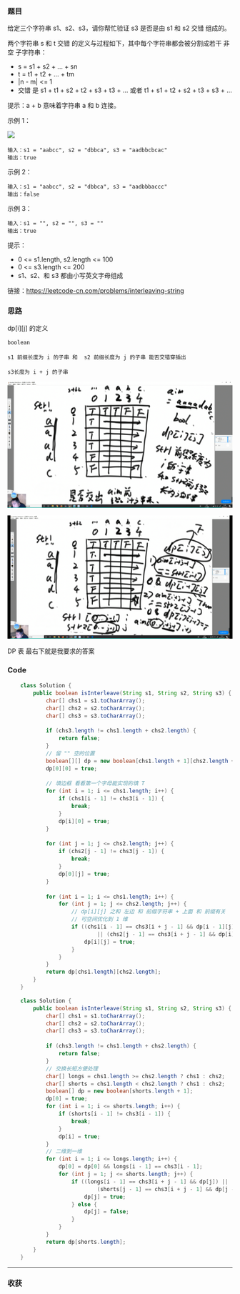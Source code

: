 ### 题目

给定三个字符串 s1、s2、s3，请你帮忙验证 s3 是否是由 s1 和 s2 交错 组成的。

两个字符串 s 和 t 交错 的定义与过程如下，其中每个字符串都会被分割成若干 非空 子字符串：

- s = s1 + s2 + ... + sn
- t = t1 + t2 + ... + tm
- |n - m| <= 1
- 交错 是 s1 + t1 + s2 + t2 + s3 + t3 + ... 或者 t1 + s1 + t2 + s2 + t3 + s3 + ...


提示：a + b 意味着字符串 a 和 b 连接。

示例 1：

![](https://assets.leetcode.com/uploads/2020/09/02/interleave.jpg)


```
输入：s1 = "aabcc", s2 = "dbbca", s3 = "aadbbcbcac"
输出：true
```
示例 2：
```
输入：s1 = "aabcc", s2 = "dbbca", s3 = "aadbbbaccc"
输出：false
```

示例 3：
```
输入：s1 = "", s2 = "", s3 = ""
输出：true
```

提示：

- 0 <= s1.length, s2.length <= 100
- 0 <= s3.length <= 200
- s1、s2、和 s3 都由小写英文字母组成

链接：https://leetcode-cn.com/problems/interleaving-string

### 思路

dp[i][j] 的定义  

    boolean  
    
    s1 前缀长度为 i 的子串 和  s2 前缀长度为 j 的子串 能否交错穿插出 

    s3长度为 i + j 的子串

![](pics/interleaving.png)

![](pics/interleaving%20(2).png)

DP 表 最右下就是我要求的答案
### Code
```java
    class Solution {
        public boolean isInterleave(String s1, String s2, String s3) {
            char[] chs1 = s1.toCharArray();
            char[] chs2 = s2.toCharArray();
            char[] chs3 = s3.toCharArray();

            if (chs3.length != chs1.length + chs2.length) {
                return false;
            }
            // 留 "" 空的位置 
            boolean[][] dp = new boolean[chs1.length + 1][chs2.length + 1];
            dp[0][0] = true;
            
            // 填边框 看看第一个字母能实现的填 T  
            for (int i = 1; i <= chs1.length; i++) {
                if (chs1[i - 1] != chs3[i - 1]) {
                    break;
                }
                dp[i][0] = true;
            }

            for (int j = 1; j <= chs2.length; j++) {
                if (chs2[j - 1] != chs3[j - 1]) {
                    break;
                }
                dp[0][j] = true;
            }
            
            for (int i = 1; i <= chs1.length; i++) {
                for (int j = 1; j <= chs2.length; j++) {
                    // dp[i][j] 之和 左边 和 前缀字符串 + 上面 和 前缀有关
                    // 可空间优化到 1 维
                    if ((chs1[i - 1] == chs3[i + j - 1] && dp[i - 1][j])
                            || (chs2[j - 1] == chs3[i + j - 1] && dp[i][j - 1])) {
                        dp[i][j] = true;
                    }
                }
            }
            return dp[chs1.length][chs2.length];
        }
    }
```

```java
    class Solution {
        public boolean isInterleave(String s1, String s2, String s3) {
            char[] chs1 = s1.toCharArray();
            char[] chs2 = s2.toCharArray();
            char[] chs3 = s3.toCharArray();

            if (chs3.length != chs1.length + chs2.length) {
                return false;
            }
            // 交换长短方便处理
            char[] longs = chs1.length >= chs2.length ? chs1 : chs2;
            char[] shorts = chs1.length < chs2.length ? chs1 : chs2;
            boolean[] dp = new boolean[shorts.length + 1];
            dp[0] = true;
            for (int i = 1; i <= shorts.length; i++) {
                if (shorts[i - 1] != chs3[i - 1]) {
                    break;
                }
                dp[i] = true;
            }
            // 二维到一维
            for (int i = 1; i <= longs.length; i++) {
                dp[0] = dp[0] && longs[i - 1] == chs3[i - 1];
                for (int j = 1; j <= shorts.length; j++) {
                    if ((longs[i - 1] == chs3[i + j - 1] && dp[j]) ||
                            (shorts[j - 1] == chs3[i + j - 1] && dp[j - 1])) {
                        dp[j] = true;
                    } else {
                        dp[j] = false;
                    }
                }
            }
            return dp[shorts.length];
        }
    }
```

*** 
### 收获
